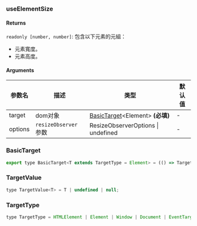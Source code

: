 ### useElementSize

#### Returns
`readonly [number, number]`: 包含以下元素的元組：
- 元素寬度。
- 元素高度。

#### Arguments
|参数名|描述|类型|默认值|
|---|---|---|---|
|target|dom对象|[BasicTarget](#BasicTarget)&lt;Element&gt;  **(必填)**|-|
|options|`resizeObserver` 参数|ResizeObserverOptions \| undefined |-|

### BasicTarget

```js
export type BasicTarget<T extends TargetType = Element> = (() => TargetValue<T>) | TargetValue<T> | MutableRefObject<TargetValue<T>>;
```

### TargetValue

```js
type TargetValue<T> = T | undefined | null;
```

### TargetType

```js
type TargetType = HTMLElement | Element | Window | Document | EventTarget;
```